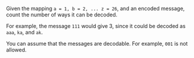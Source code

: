 Given the mapping `a = 1, b = 2, ... z = 26`, and an encoded message, count the number of ways it can be decoded.

For example, the message `111` would give 3, since it could be decoded as `aaa`, `ka`, and `ak`.

You can assume that the messages are decodable. For example, `001` is not allowed.